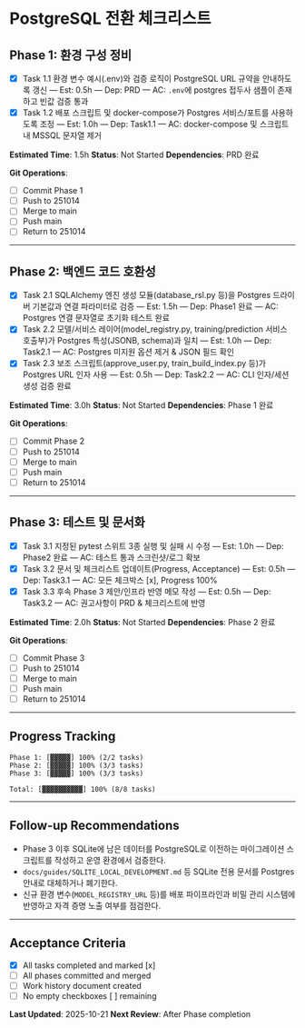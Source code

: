 # PostgreSQL 전환 체크리스트

## Phase 1: 환경 구성 정비
- [x] Task 1.1 환경 변수 예시(.env)와 검증 로직이 PostgreSQL URL 규약을 안내하도록 갱신 — Est: 0.5h — Dep: PRD — AC: `.env`에 postgres 접두사 샘플이 존재하고 빈값 검증 통과
- [x] Task 1.2 배포 스크립트 및 docker-compose가 Postgres 서비스/포트를 사용하도록 조정 — Est: 1.0h — Dep: Task1.1 — AC: docker-compose 및 스크립트 내 MSSQL 문자열 제거

**Estimated Time**: 1.5h
**Status**: Not Started
**Dependencies**: PRD 완료

**Git Operations**:
- [ ] Commit Phase 1
- [ ] Push to 251014
- [ ] Merge to main
- [ ] Push main
- [ ] Return to 251014

---

## Phase 2: 백엔드 코드 호환성
- [x] Task 2.1 SQLAlchemy 엔진 생성 모듈(database_rsl.py 등)을 Postgres 드라이버 기본값과 연결 파라미터로 검증 — Est: 1.5h — Dep: Phase1 완료 — AC: Postgres 연결 문자열로 초기화 테스트 완료
- [x] Task 2.2 모델/서비스 레이어(model_registry.py, training/prediction 서비스 호출부)가 Postgres 특성(JSONB, schema)과 일치 — Est: 1.0h — Dep: Task2.1 — AC: Postgres 미지원 옵션 제거 & JSON 필드 확인
- [x] Task 2.3 보조 스크립트(approve_user.py, train_build_index.py 등)가 Postgres URL 인자 사용 — Est: 0.5h — Dep: Task2.2 — AC: CLI 인자/세션 생성 검증 완료

**Estimated Time**: 3.0h
**Status**: Not Started
**Dependencies**: Phase 1 완료

**Git Operations**:
- [ ] Commit Phase 2
- [ ] Push to 251014
- [ ] Merge to main
- [ ] Push main
- [ ] Return to 251014

---

## Phase 3: 테스트 및 문서화
- [x] Task 3.1 지정된 pytest 스위트 3종 실행 및 실패 시 수정 — Est: 1.0h — Dep: Phase2 완료 — AC: 테스트 통과 스크린샷/로그 확보
- [x] Task 3.2 문서 및 체크리스트 업데이트(Progress, Acceptance) — Est: 0.5h — Dep: Task3.1 — AC: 모든 체크박스 [x], Progress 100%
- [x] Task 3.3 후속 Phase 3 제안/인프라 반영 메모 작성 — Est: 0.5h — Dep: Task3.2 — AC: 권고사항이 PRD & 체크리스트에 반영

**Estimated Time**: 2.0h
**Status**: Not Started
**Dependencies**: Phase 2 완료

**Git Operations**:
- [ ] Commit Phase 3
- [ ] Push to 251014
- [ ] Merge to main
- [ ] Push main
- [ ] Return to 251014

---

## Progress Tracking

```
Phase 1: [▓▓▓▓▓] 100% (2/2 tasks)
Phase 2: [▓▓▓▓▓] 100% (3/3 tasks)
Phase 3: [▓▓▓▓▓] 100% (3/3 tasks)

Total: [▓▓▓▓▓▓▓▓▓▓] 100% (8/8 tasks)
```

---

## Follow-up Recommendations

- Phase 3 이후 SQLite에 남은 데이터를 PostgreSQL로 이전하는 마이그레이션 스크립트를 작성하고 운영 환경에서 검증한다.
- `docs/guides/SQLITE_LOCAL_DEVELOPMENT.md` 등 SQLite 전용 문서를 Postgres 안내로 대체하거나 폐기한다.
- 신규 환경 변수(`MODEL_REGISTRY_URL` 등)를 배포 파이프라인과 비밀 관리 시스템에 반영하고 자격 증명 노출 여부를 점검한다.

---

## Acceptance Criteria
- [x] All tasks completed and marked [x]
- [ ] All phases committed and merged
- [ ] Work history document created
- [ ] No empty checkboxes [ ] remaining

**Last Updated**: 2025-10-21
**Next Review**: After Phase completion
